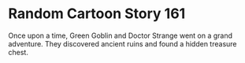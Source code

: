# Random Cartoon Story 161

Once upon a time, Green Goblin and Doctor Strange went on a grand adventure. They discovered ancient ruins and found a hidden treasure chest.